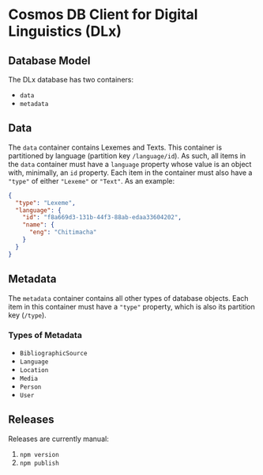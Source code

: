 # Cosmos DB Client for Digital Linguistics (DLx)

## Database Model

The DLx database has two containers:

- `data`
- `metadata`

## Data

The `data` container contains Lexemes and Texts. This container is partitioned by language (partition key `/language/id`). As such, all items in the `data` container must have a `language` property whose value is an object with, minimally, an `id` property. Each item in the container must also have a `"type"` of either `"Lexeme"` or `"Text"`. As an example:

```json
{
  "type": "Lexeme",
  "language": {
    "id": "f8a669d3-131b-44f3-88ab-edaa33604202",
    "name": {
      "eng": "Chitimacha"
    }
  }
}
```

## Metadata

The `metadata` container contains all other types of database objects. Each item in this container must have a `"type"` property, which is also its partition key (`/type`).

### Types of Metadata

- `BibliographicSource`
- `Language`
- `Location`
- `Media`
- `Person`
- `User`

## Releases

Releases are currently manual:

1. `npm version`
2. `npm publish`
